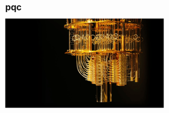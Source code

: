 # pqc

![preview](https://raw.githubusercontent.com/Jon-Becker/research/main/papers/post-quantum-cryptography/preview.png?fw)
